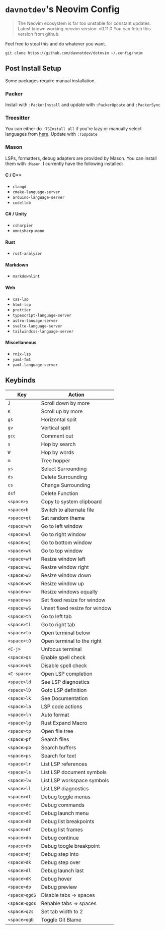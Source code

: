 # `davnotdev`'s Neovim Config

> The Neovim ecosystem is far too unstable for constant updates.
> Latest known working neovim version: v0.11.0
> You can fetch this version from github.

Feel free to steal this and do whatever you want.

`git clone https://github.com/davnotdev/dotnvim ~/.config/nvim`

## Post Install Setup

Some packages require manual installation.

### Packer

Install with `:PackerInstall` and update with `:PackerUpdate` and `:PackerSync`

### Treesitter

You can either do `:TSInstall all` if you're lazy or manually select languages
from [here](https://github.com/nvim-treesitter/nvim-treesitter#supported-languages).
Update with `:TSUpdate`

### Mason

LSPs, formatters, debug adapters are provided by Mason.
You can install them with `:Mason`.
I currently have the following installed:

#### C / C++

- `clangd`
- `cmake-language-server`
- `arduino-language-server`
- `codelldb`

#### C# / Unity

- `csharpier`
- `omnisharp-mono`

#### Rust

- `rust-analyzer`

#### Markdown

- `markdownlint`

#### Web

- `css-lsp`
- `html-lsp`
- `prettier`
- `typescript-language-server`
- `astro-lanuage-server`
- `svelte-language-server`
- `tailwindcss-language-server`

#### Miscellaneous

- `rnix-lsp`
- `yaml-fmt`
- `yaml-language-server`

## Keybinds

| Key           | Action                        |
| ------------- | ----------------------------- |
| `J`           | Scroll down by more           |
| `K`           | Scroll up by more             |
| `gs`          | Horizontal split              |
| `gv`          | Vertical split                |
| `gcc`         | Comment out                   |
| `s`           | Hop by search                 |
| `W`           | Hop by words                  |
| `m`           | Tree hopper                   |
| `ys`          | Select Surrounding            |
| `ds`          | Delete Surrounding            |
| `cs`          | Change Surrounding            |
| `dsf`         | Delete Function               |
| `<space>y`    | Copy to system clipboard      |
| `<space>b`    | Switch to alternate file      |
| `<space>qt`   | Set random theme              |
| `<space>wh`   | Go to left window             |
| `<space>wl`   | Go to right window            |
| `<space>wj`   | Go to bottom window           |
| `<space>wk`   | Go to top window              |
| `<space>wH`   | Resize window left            |
| `<space>wL`   | Resize window right           |
| `<space>wJ`   | Resize window down            |
| `<space>wK`   | Resize window up              |
| `<space>w=`   | Resize windows equally        |
| `<space>ws`   | Set fixed resize for window   |
| `<space>wS`   | Unset fixed resize for window |
| `<space>th`   | Go to left tab                |
| `<space>tl`   | Go to right tab               |
| `<space>to`   | Open terminal below           |
| `<space>tO`   | Open terminal to the right    |
| `<C-j>`       | Unfocus terminal              |
| `<space>qs`   | Enable spell check            |
| `<space>qS`   | Disable spell check           |
| `<C-space>`   | Open LSP completion           |
| `<space>ld`   | See LSP diagnostics           |
| `<space>lD`   | Goto LSP definition           |
| `<space>lk`   | See Documentation             |
| `<space>la`   | LSP code actions              |
| `<space>ln`   | Auto format                   |
| `<space>lg`   | Rust Expand Macro             |
| `<space>tp`   | Open file tree                |
| `<space>pf`   | Search files                  |
| `<space>pb`   | Search buffers                |
| `<space>ps`   | Search for text               |
| `<space>lr`   | List LSP references           |
| `<space>ls`   | List LSP document symbols     |
| `<space>lw`   | List LSP workspace symbols    |
| `<space>ll`   | List LSP diagnostics          |
| `<space>dt`   | Debug toggle menus            |
| `<space>dc`   | Debug commands                |
| `<space>dC`   | Debug launch menu             |
| `<space>dB`   | Debug list breakpoints        |
| `<space>df`   | Debug list frames             |
| `<space>dn`   | Debug continue                |
| `<space>db`   | Debug toogle breakpoint       |
| `<space>dj`   | Debug step into               |
| `<space>dk`   | Debug step over               |
| `<space>dl`   | Debug launch last             |
| `<space>dK`   | Debug hover                   |
| `<space>dp`   | Debug preview                 |
| `<space>qgdS` | Disable tabs => spaces        |
| `<space>qgds` | Renable tabs => spaces        |
| `<space>q2s`  | Set tab width to 2            |
| `<space>qgb`  | Toggle Git Blame              |
